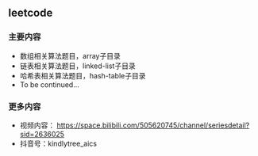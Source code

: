 ## leetcode

### 主要内容
- 数组相关算法题目，array子目录
- 链表相关算法题目，linked-list子目录
- 哈希表相关算法题目，hash-table子目录
- To be continued...


### 更多内容
- 视频内容： https://space.bilibili.com/505620745/channel/seriesdetail?sid=2636025
- 抖音号：kindlytree_aics